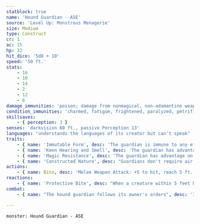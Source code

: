 ```yaml
---
statblock: true
name: 'Hound Guardian - A5E'
source: 'Level Up: Monstrous Menagerie'
size: Medium
type: Construct
cr: 1
ac: 15
hp: 32
hit_dice: '5d8 + 10'
speed: '50 ft.'
stats:
    - 16
    - 10
    - 14
    - 2
    - 12
    - 6
damage_immunities: 'poison; damage from nonmagical, non-adamantine weapons'
condition_immunities: 'charmed, fatigue, frightened, paralyzed, petrified, poisoned'
skillsaves:
    - { perception: 3 }
senses: 'darkvision 60 ft., passive Perception 13'
languages: "understands the languages of its creator but can't speak"
traits:
    - { name: 'Immutable Form', desc: 'The guardian is immune to any effect that would alter its form.' }
    - { name: 'Keen Hearing and Smell', desc: 'The guardian has advantage on Perception checks that rely on hearing or smell.' }
    - { name: 'Magic Resistance', desc: 'The guardian has advantage on saving throws against spells and magical effects.' }
    - { name: 'Constructed Nature', desc: "Guardians don't require air, sustenance, or sleep." }
actions:
    - { name: Bite, desc: 'Melee Weapon Attack: +5 to hit, reach 5 ft., one target. Hit: 8 (2d4 + 3) piercing damage. If the target is a creature, it makes a DC 13 Strength saving throw, falling prone on a failure.' }
reactions:
    - { name: 'Protective Bite', desc: "When a creature within 5 feet hits the guardian's owner with a melee attack, the guardian bites the attacker." }
combat:
    - { name: "The hound guardian follows its owner's orders", desc: 'If not given orders, it moves to stay within 60 feet of its master and attacks anyone who threatens its master or itself (in that order).' }

---
```

```statblock
monster: Hound Guardian - A5E
```
